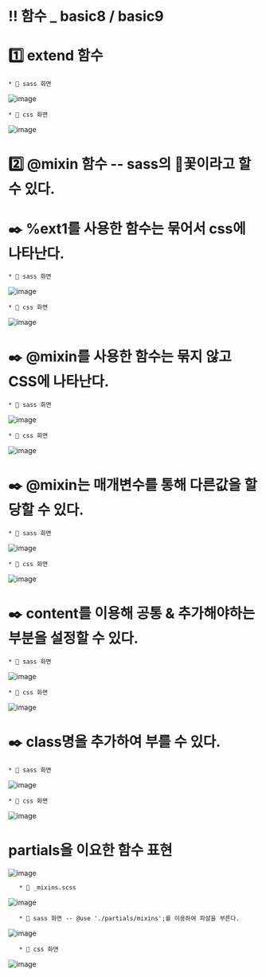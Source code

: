 # ‼️ 함수 _ basic8 / basic9

# 1️⃣ extend 함수

    * 🖤 sass 화면

![image](https://github.com/myunzzhang/sass/assets/129017008/5debb5de-f82a-4bba-b9ea-4a0401deb710)

    * 🖤 css 화면

![image](https://github.com/myunzzhang/sass/assets/129017008/3fcb3205-b4e1-4b73-b104-e9fbdb1e89a8)

# 2️⃣ @mixin 함수 -- sass의 🌻꽃이라고 할 수 있다.

  # ✒️ %ext1를 사용한 함수는 묶어서 css에 나타난다.
  
    * 🖤 sass 화면

![image](https://github.com/myunzzhang/sass/assets/129017008/4c8f7161-3502-4f68-98f2-974de4f9145d)

    * 🖤 css 화면

![image](https://github.com/myunzzhang/sass/assets/129017008/05aec9c8-ff48-4bad-bdf3-97f9dd7143b5)

  # ✒️ @mixin를 사용한 함수는 묶지 않고 CSS에 나타난다.
  
    * 🖤 sass 화면
 
![image](https://github.com/myunzzhang/sass/assets/129017008/7a91ea8f-c4c5-4f54-9328-e53096e1bf04)

    * 🖤 css 화면
  
![image](https://github.com/myunzzhang/sass/assets/129017008/1afc4505-7067-44f9-bb95-51e53a9a07e9)


  # ✒️ @mixin는 매개변수를 통해 다른값을 할당할 수 있다.
  
    * 🖤 sass 화면
    
 ![image](https://github.com/myunzzhang/sass/assets/129017008/c0518ef1-350d-4850-8cd1-55b5232098d1)

    
    * 🖤 css 화면
    
 ![image](https://github.com/myunzzhang/sass/assets/129017008/936cbf39-c4c8-4a83-8334-e8ce1b36f5eb)


  # ✒️ content를 이용해 공통 & 추가해야하는 부분을 설정할 수 있다.

    * 🖤 sass 화면
    
 ![image](https://github.com/myunzzhang/sass/assets/129017008/8b1e8429-a682-43aa-8c01-23eefb819722)

    
    * 🖤 css 화면
    
 ![image](https://github.com/myunzzhang/sass/assets/129017008/0f1e725b-3bf8-419f-9ab7-d4882be14fa9)

  # ✒️ class명을 추가하여 부를 수 있다.
  
    * 🖤 sass 화면
    
 ![image](https://github.com/myunzzhang/sass/assets/129017008/303986bc-81ac-49f2-a111-92408850d3db)

    
    * 🖤 css 화면
    
 ![image](https://github.com/myunzzhang/sass/assets/129017008/5875419a-cd4b-4a16-9640-47423e776117)
  
  
  # partials을 이요한 함수 표현
  
 ![image](https://github.com/myunzzhang/sass/assets/129017008/8979da6e-f11e-4ae0-b25f-46df72cd8dbf)
  
       * 🖤 _mixins.scss
  
 ![image](https://github.com/myunzzhang/sass/assets/129017008/b026fce4-4c5a-40e1-9ca1-78eee01ab47d)


       * 🖤 sass 화면 -- @use './partials/mixins';를 이용하여 파샬을 부른다.
       
 ![image](https://github.com/myunzzhang/sass/assets/129017008/71c23d6b-43e1-4fc1-972b-0acec913f087)

       
       * 🖤 css 화면
       
 ![image](https://github.com/myunzzhang/sass/assets/129017008/a09617b3-7b36-4afc-88df-6dd679707b91)

